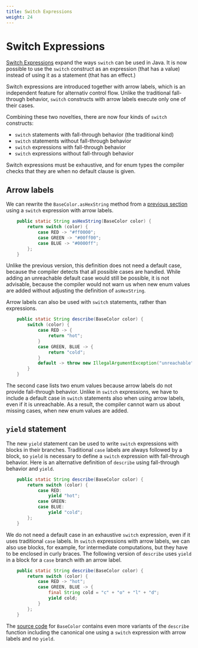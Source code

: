 ```yaml
---
title: Switch Expressions
weight: 24
---
```


# Switch Expressions

[Switch Expressions](https://openjdk.java.net/jeps/361)
expand the ways `switch` can be used in Java.
It is now possible to use the `switch` construct as an expression
(that has a value)
instead of using it as a statement (that has an effect.)

Switch expressions are introduced together with arrow labels,
which is an independent feature for alternativ control flow.
Unlike the traditional fall-through behavior,
`switch` constructs with arrow labels execute only one of their cases.

Combining these two novelties, there are now four kinds of `switch` constructs:
  * `switch` statements with fall-through behavior (the traditional kind)
  * `switch` statements without fall-through behavior
  * `switch` expressions with fall-through behavior
  * `switch` expressions without fall-through behavior

Switch expressions must be exhaustive, and for enum types
the compiler checks that they are
when no default clause is given.

## Arrow labels

We can rewrite the `BaseColor.asHexString` method from a
[previous section](../../background/patterns/#matching-for-enum-types)
using a `switch` expression with arrow labels.

```java
    public static String asHexString(BaseColor color) {
        return switch (color) {
            case RED -> "#ff0000";
            case GREEN -> "#00ff00";
            case BLUE -> "#0000ff";
        };
    }
```

Unlike the previous version, this definition does not need a default case,
because the compiler detects that all possible cases are handled.
While adding an unreachable default case would still be possible,
it is not advisable,
because the compiler would not warn us 
when new enum values are added without adjusting the definition of `asHexString`.

Arrow labels can also be used with `switch` statements,
rather than expressions.

```java
    public static String describe(BaseColor color) {
        switch (color) {
            case RED -> {
                return "hot";
            }
            case GREEN, BLUE -> {
                return "cold";
            }
            default -> throw new IllegalArgumentException("unreachable");
        }
    }
```

The second case lists two enum values 
because arrow labels do not provide fall-through behavior.
Unlike in `switch` expressions,
we have to include a default case in `switch` statements
also when using arrow labels,
even if it is unreachable.
As a result, the compiler cannot warn us about missing cases,
when new enum values are added.

## `yield` statement

The new `yield` statement can be used to write `switch` expressions
with blocks in their branches.
Traditional `case` labels are always followed by a block,
so `yield` is necessary to define a `switch` expression 
with fall-through behavior.
Here is an alternative definition of `describe`
using fall-through behavior and `yield`.

```java
    public static String describe(BaseColor color) {
        return switch (color) {
            case RED:
                yield "hot";
            case GREEN:
            case BLUE:
                yield "cold";
        };
    }
```

We do not need a default case in an exhaustive `switch` expression,
even if it uses traditional `case` labels.
In `switch` expressions with arrow labels, we can also use blocks,
for example, for intermediate computations,
but they have to be enclosed in curly braces.
The following version of `describe` uses `yield` in a block
for a `case` branch with an arrow label.

```java
    public static String describe(BaseColor color) {
        return switch (color) {
            case RED -> "hot";
            case GREEN, BLUE -> {
                final String cold = "c" + "o" + "l" + "d";
                yield cold;
            }
        };
    }
```

The
[source code](https://github.com/sebfisch/java-data-code/blob/latest/src/main/java/sebfisch/colors/BaseColor.java)
for `BaseColor` contains even more variants of the `describe` function
including the canonical one using a `switch` expression with arrow labels
and no `yield`.
